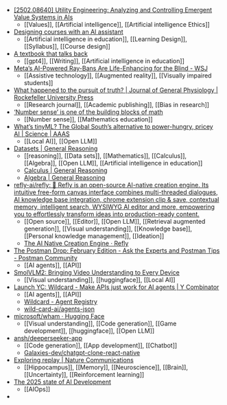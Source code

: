 - [[2502.08640] Utility Engineering: Analyzing and Controlling Emergent Value Systems in AIs](https://arxiv.org/abs/2502.08640)
	- [[Values]], [[Artificial intelligence]], [[Artificial intelligence Ethics]]
- [Designing courses with an AI assistant](https://edunewsletter.openai.com/p/designing-courses-with-an-ai-assistant)
	- [[Artificial intelligence in education]], [[Learning Design]], [[Syllabus]], [[Course design]]
- [A textbook that talks back](https://edunewsletter.openai.com/p/teaching-with-chatgpt-interactive)
	- [[gpt4]], [[Writing]], [[Artificial intelligence in education]]
- [Meta’s AI-Powered Ray-Bans Are Life-Enhancing for the Blind - WSJ](https://www.wsj.com/tech/ai/metas-ai-powered-ray-bans-are-life-enhancing-for-the-blind-3ae38026?st=Ct8E8D)
	- [[Assistive technology]], [[Augmented reality]], [[Visually impaired students]]
- [What happened to the pursuit of truth? | Journal of General Physiology | Rockefeller University Press](https://rupress.org/jgp/article/156/11/e202413672/277037/What-happened-to-the-pursuit-of-truth-Pursuit-of)
	- [[Research journal]], [[Academic publishing]], [[Bias in research]]
- [‘Number sense’ is one of the building blocks of math](https://hechingerreport.org/the-building-blocks-of-math-students-need-to-excel/)
	- [[Number sense]], [[Mathematics education]]
- [What’s tinyML? The Global South’s alternative to power-hungry, pricey AI | Science | AAAS](https://www.science.org/content/article/what-s-tinyml-global-south-s-alternative-power-hungry-pricey-ai)
	- [[Local AI]], [[Open LLM]]
- [Datasets | General Reasoning](https://gr.inc/)
	- [[reasoning]], [[Data sets]], [[Mathematics]], [[Calculus]], [[Algebra]], [[Open LLM]], [[Artificial intelligence in education]]
	- [Calculus | General Reasoning](https://gr.inc/task/calculus/)
	- [Algebra | General Reasoning](https://gr.inc/task/algebra/)
- [refly-ai/refly: 🎨 Refly is an open-source AI-native creation engine. Its intuitive free-form canvas interface combines multi-threaded dialogues, AI knowledge base integration, chrome extension clip & save, contextual memory, intelligent search, WYSIWYG AI editor and more, empowering you to effortlessly transform ideas into production-ready content.](https://github.com/refly-ai/refly)
	- [[Open source]], [[Editor]], [[Open LLM]], [[Retrieval augmented generation]], [[Visual understanding]], [[Knowledge base]], [[Personal knowledge management]], [[Ideation]]
	- [The AI Native Creation Engine · Refly](https://refly.ai/)
- [The Postman Drop: February Edition - Ask the Experts and Postman Tips - Postman Community](https://community.postman.com/t/the-postman-drop-february-edition/75663)
	- [[AI agents]], [[API]]
- [SmolVLM2: Bringing Video Understanding to Every Device](https://huggingface.co/blog/smolvlm2)
	- [[Visual understanding]], [[huggingface]], [[Local AI]]
- [Launch YC: Wildcard - Make APIs just work for AI agents | Y Combinator](https://www.ycombinator.com/launches/MrK-wildcard-make-apis-just-work-for-ai-agents)
	- [[AI agents]], [[API]]
	- [Wildcard - Agent Registry](https://wild-card.ai/)
	- [wild-card-ai/agents-json](https://github.com/wild-card-ai/agents-json)
- [microsoft/wham · Hugging Face](https://huggingface.co/microsoft/wham)
	- [[Visual understanding]], [[Code generation]], [[Game development]], [[huggingface]], [[Open LLM]]
- [ansh/deeperseeker-app](https://github.com/ansh/deeperseeker-app)
	- [[Code generation]], [[App development]], [[Chatbot]]
	- [Galaxies-dev/chatgpt-clone-react-native](https://github.com/Galaxies-dev/chatgpt-clone-react-native)
- [Exploring replay | Nature Communications](https://www.nature.com/articles/s41467-025-56731-y)
	- [[Hippocampus]], [[Memory]], [[Neuroscience]], [[Brain]], [[Uncertainty]], [[Reinforcement learning]]
- [The 2025 state of AI Development](https://www.vellum.ai/state-of-ai-2025)
	- [[AIOps]]
-